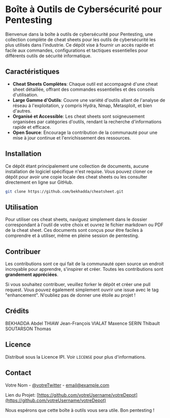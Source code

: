# Boîte à Outils de Cybersécurité pour Pentesting

Bienvenue dans la boîte à outils de cybersécurité pour Pentesting, une collection complète de cheat sheets pour les outils de cybersécurité les plus utilisés dans l'industrie. Ce dépôt vise à fournir un accès rapide et facile aux commandes, configurations et tactiques essentielles pour différents outils de sécurité informatique. 

## Caractéristiques

- **Cheat Sheets Complètes**: Chaque outil est accompagné d'une cheat sheet détaillée, offrant des commandes essentielles et des conseils d'utilisation.
- **Large Gamme d'Outils**: Couvre une variété d'outils allant de l'analyse de réseau à l'exploitation, y compris Hydra, Nmap, Metasploit, et bien d'autres.
- **Organisé et Accessible**: Les cheat sheets sont soigneusement organisées par catégories d'outils, rendant la recherche d'informations rapide et efficace.
- **Open Source**: Encourage la contribution de la communauté pour une mise à jour continue et l'enrichissement des ressources.

## Installation

Ce dépôt étant principalement une collection de documents, aucune installation de logiciel spécifique n'est requise. Vous pouvez cloner ce dépôt pour avoir une copie locale des cheat sheets ou les consulter directement en ligne sur GitHub.

```bash
git clone https://github.com/bekhadda/cheatsheet.git
```

## Utilisation

Pour utiliser ces cheat sheets, naviguez simplement dans le dossier correspondant à l'outil de votre choix et ouvrez le fichier markdown ou PDF de la cheat sheet. Ces documents sont conçus pour être faciles à comprendre et à utiliser, même en pleine session de pentesting.

## Contribuer

Les contributions sont ce qui fait de la communauté open source un endroit incroyable pour apprendre, s'inspirer et créer. Toutes les contributions sont **grandement appréciées**.

Si vous souhaitez contribuer, veuillez forker le dépôt et créer une pull request. Vous pouvez également simplement ouvrir une issue avec le tag "enhancement". N'oubliez pas de donner une étoile au projet !

## Crédits

BEKHADDA Abdel
THIAW Jean-François
VIALAT Maxence
SERIN Thibault
SOUTARSON Thomas

## Licence

Distribué sous la Licence IPI. Voir `LICENSE` pour plus d'informations.

## Contact

Votre Nom - [@votreTwitter](https://twitter.com/votreTwitter) - email@example.com

Lien du Projet: [https://github.com/votreUsername/votreDepot](https://github.com/votreUsername/votreDepot)

Nous espérons que cette boîte à outils vous sera utile. Bon pentesting !
